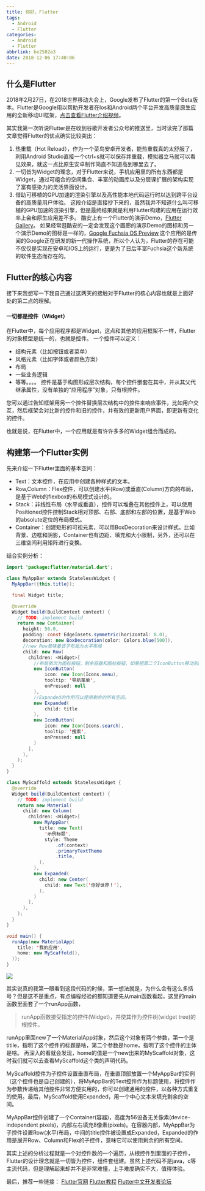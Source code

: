 ```yaml
---
title: 你好，Flutter
tags:
  - Android
  - Flutter
categories:
  - Android
  - Flutter
abbrlink: be2502a3
date: 2018-12-06 17:40:06
---
```


## 什么是Flutter

2018年2月27日，在2018世界移动大会上，Google发布了Flutter的第一个Beta版本。Flutter是Google用以帮助开发者在Ios和Android两个平台开发高质量原生应用的全新移动UI框架，[点击查看Flutter介绍视频](http://v.youku.com/v_show/id_XMzQyNTE1NDMxMg==.html)。

其实我第一次听说Flutter是在收到谷歌开发者公众号的推送里，当时读完了那篇文章觉得Flutter的优点确实比较突出：

1. 热重载（Hot Reload），作为一个菜鸟安卓开发者，能热重载真的太舒服了，利用Android Studio直接一个ctrl+s就可以保存并重载，模拟器立马就可以看见效果，就这一点比原生安卓制作简直不知道高到哪里去了。
2. 一切皆为Widget的理念，对于Flutter来说，手机应用里的所有东西都是Widget，通过可组合的空间集合、丰富的动画库以及分层课扩展的架构实现了富有感染力的灵活界面设计。
3. 借助可移植的GPU加速的渲染引擎以及高性能本地代码运行时以达到跨平台设备的高质量用户体验。 这段介绍是直接抄下来的，虽然我并不知道什么叫可移植的GPU加速的渲染引擎，但是最终结果就是利用Flutter构建的应用在运行效率上会和原生应用差不多。
    酷安上有一个Flutter的演示Demo，[Flutter Gallery](https://www.coolapk.com/apk/io.flutter.gallery)。
    如果经常逛酷安的一定会发现这个画廊的演示Demo的图标和另一个演示Demo的图标是一样的，[Google Fuchsia OS Preview](https://www.coolapk.com/apk/com.google.fuchsia.armadillo),这个应用的是传闻的Google正在研发的新一代操作系统，所以个人认为，Flutter的存在可能不仅仅是实现在安卓和IOS上的运行，更是为了日后丰富Fuchsia这个新系统的软件生态而存在的。

<!--more-->

## Flutter的核心内容

接下来我想写一下我自己通过这两天的接触对于Flutter的核心内容也就是上面好处的第二点的理解。

#### 一切都是控件（Widget）

在Flutter中，每个应用程序都是Widget，这点和其他的应用框架不一样，Flutter的对象模型是统一的，也就是控件。
 一个控件可以定义：

- 结构元素（比如按钮或者菜单）
- 风格元素（比如字体或者颜色方案）
- 布局
- 一些业务逻辑
- 等等。。。。
   控件是基于构图形成层次结构，每个控件嵌套在其中，并从其父代继承属性，没有单独的“应用程序”对象，只有根控件。

您可以通过告知框架用另一个控件替换层次结构中的控件来响应事件，比如用户交互，然后框架会对比新的控件和旧的控件，并有效的更新用户界面，即更新有变化的控件。

也就是说，在Flutter中，一个应用就是有许许多多的Widget组合而成的。

## 构建第一个Flutter实例

先来介绍一下Flutter里面的基本空间：

- Text：文本控件，在应用中创建各种样式的文本。
- Row,Column：Flex控件，可以创建水平(Row)或垂直(Column)方向的布局，是基于Web的flexbox的布局模式设计的。
- Stack：非线性布局（水平或垂直），控件可以堆叠在其他控件上，可以使用Positioned控件控制Stack相对顶部、右部、底部和左部的位置，是基于Web的absolute定位的布局模式。
- Container：创建矩形的可视元素，可以用BoxDecoration来设计样式，比如背景、边框和阴影，Container也有边距、填充和大小限制，另外，还可以在三维空间利用矩阵进行变换。

结合实例分析：

```java
import 'package:flutter/material.dart';

class MyAppBar extends StatelessWidget {
  MyAppBar({this.title});

  final Widget title;

  @override
  Widget build(BuildContext context) {
    // TODO: implement build
    return new Container(
      height: 56.0,
      padding: const EdgeInsets.symmetric(horizontal: 8.0),
      decoration: new BoxDecoration(color: Colors.blue[500]),
      //new Row意味着该子布局为水平布局
      child: new Row(
        children: <Widget>[
          //布局依次为图标按钮，剩余容器和图标按钮，如果把第二个IconButton移动到Expanded前则内容会发生改变
          new IconButton(
              icon: new Icon(Icons.menu),
              tooltip: '导航菜单',
              onPressed: null
          ),
          //Expanded的作用可以使用剩余的所有空间。
          new Expanded(
              child: title
          ),
          new IconButton(
              icon: new Icon(Icons.search),
              tooltip: '搜索',
              onPressed: null
          )
        ],
      ),
    );
  }
}

class MyScaffold extends StatelessWidget {
  @override
  Widget build(BuildContext context) {
    // TODO: implement build
    return new Material(
      child: new Column(
        children: <Widget>[
          new MyAppBar(
            title: new Text(
              '示例标题',
              style: Theme
                  .of(context)
                  .primaryTextTheme
                  .title,
            ),
          ),
          new Expanded(
            child: new Center(
              child: new Text('你好世界！'),
            ),
          )
        ],
      ),
    );
  }
}

void main() {
  runApp(new MaterialApp(
    title: '我的应用',
    home: new MyScaffold(),
  ));
}
```

![](https://ws2.sinaimg.cn/large/006tNbRwgy1fxx5zj02scj30b80jxq37.jpg)

其实说真的我第一眼看到这段代码的时候，第一想法就是，为什么会有这么多括号？但是这不是重点，有点编程经验的都知道要先从main函数看起，这里的main函数里面套了一个runApp函数，

> runApp函数接受指定的控件(Widget)，并使其作为控件树(widget tree)的根控件。

runApp里面new了一个MaterialApp对象，然后这个对象有两个参数，第一个是titile，指明了这个控件的标题是啥，第二个参数是home，指明了这个控件的主体是啥。
 再深入的看就会发现，home的值是一个new出来的MyScaffold对象，这时我们就可以去查看MyScaffold这个类的声明代码。

MyScaffold控件为子控件设置垂直布局，在垂直顶部放置一个MyAppBar的实例（这个控件也是自己创建的），将MyAppBar的Text控件作为标题使用，将控件作为参数传递给其他控件非常方便实用的，你可以创建通用的控件，以各种方式重复的使用。最后，MyScaffold使用Expanded，用一个中心文本来填充剩余的空间。

MyAppBar控件创建了一个Container(容器)，高度为56设备无关像素(device-independent pixels)，内部左右填充8像素(pixels)。在容器内部，MyAppBar为子控件设置Row(水平)布局，中间的title控件被设置成Expanded，Expanded的作用是展开Row、Column和Flex的子控件，意味它可以使用剩余的所有空间。

其实上述的分析过程就是一个对控件数的一个遍历，从根控件到里面的子控件，Flutter的设计理念就是一切皆为控件，组件套组建。虽然上述代码不是java，c等主流代码，但是理解起来却并不是非常难懂，上手难度确实不大，值得体验。

最后，推荐一些链接：
 [Flutter官网](https://flutter.io/)
 [Flutter教程](http://blog.csdn.net/column/details/13593.html)
 [Flutter中文开发者论坛](http://flutter-dev.cn/)